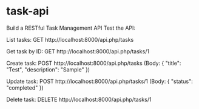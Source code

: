 # task-api
Build a RESTful Task Management API
Test the API:

List tasks: GET http://localhost:8000/api.php/tasks

Get task by ID: GET http://localhost:8000/api.php/tasks/1

Create task: POST http://localhost:8000/api.php/tasks (Body: { "title": "Test", "description": "Sample" })

Update task: POST http://localhost:8000/api.php/tasks/1 (Body: { "status": "completed" })

Delete task: DELETE http://localhost:8000/api.php/tasks/1
